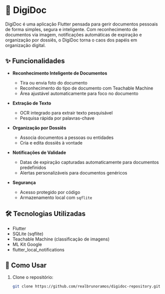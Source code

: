 # 📄 DigiDoc

DigiDoc é uma aplicação Flutter pensada para gerir documentos pessoais de forma simples, segura e inteligente. Com reconhecimento de documentos via imagem, notificações automáticas de expiração e organização por dossiês, o DigiDoc torna o caos dos papéis em organização digital.

## ✨ Funcionalidades

- **Reconhecimento Inteligente de Documentos**
    - Tira ou envia foto do documento
    - Reconhecimento do tipo de documento com Teachable Machine
    - Área ajustável automaticamente para foco no documento

- **Extração de Texto**
    - OCR integrado para extrair texto pesquisável
    - Pesquisa rápida por palavras-chave

- **Organização por Dossiês**
    - Associa documentos a pessoas ou entidades
    - Cria e edita dossiês à vontade

- **Notificações de Validade**
    - Datas de expiração capturadas automaticamente para documentos predefinidos
    - Alertas personalizáveis para documentos genéricos

- **Segurança**
    - Acesso protegido por código
    - Armazenamento local com `sqflite`

## 🛠️ Tecnologias Utilizadas

- Flutter
- SQLite (sqflite)
- Teachable Machine (classificação de imagens)
- ML Kit Google
- flutter_local_notifications

## 🚀 Como Usar

1. Clone o repositório:
   ```bash
   git clone https://github.com/realbrunoramos/digidoc-repository.git

